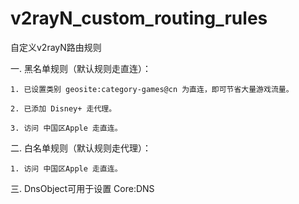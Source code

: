 # v2rayN_custom_routing_rules
自定义v2rayN路由规则

一. 黑名单规则（默认规则走直连）：
    
    1. 已设置类别 geosite:category-games@cn 为直连，即可节省大量游戏流量。
    
    2. 已添加 Disney+ 走代理。

    3. 访问 中国区Apple 走直连。
    
二. 白名单规则（默认规则走代理）：

    1. 访问 中国区Apple 走直连。
    
三. DnsObject可用于设置 Core:DNS

